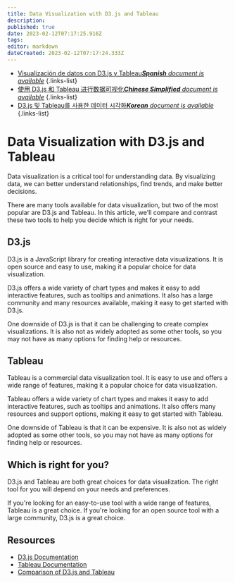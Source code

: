 ```yaml
---
title: Data Visualization with D3.js and Tableau
description: 
published: true
date: 2023-02-12T07:17:25.916Z
tags: 
editor: markdown
dateCreated: 2023-02-12T07:17:24.333Z
---
```


- [Visualización de datos con D3.js y Tableau***Spanish** document is available*](/es/Knowledge-base/Common/data-visualization-with-d3-js-and-tableau)
{.links-list}
- [使用 D3.js 和 Tableau 进行数据可视化***Chinese Simplified** document is available*](/zh/Knowledge-base/Common/data-visualization-with-d3-js-and-tableau)
{.links-list}
- [D3.js 및 Tableau를 사용한 데이터 시각화***Korean** document is available*](/ko/Knowledge-base/Common/data-visualization-with-d3-js-and-tableau)
{.links-list}


# Data Visualization with D3.js and Tableau

Data visualization is a critical tool for understanding data. By visualizing data, we can better understand relationships, find trends, and make better decisions.

There are many tools available for data visualization, but two of the most popular are D3.js and Tableau. In this article, we'll compare and contrast these two tools to help you decide which is right for your needs.

## D3.js

D3.js is a JavaScript library for creating interactive data visualizations. It is open source and easy to use, making it a popular choice for data visualization.

D3.js offers a wide variety of chart types and makes it easy to add interactive features, such as tooltips and animations. It also has a large community and many resources available, making it easy to get started with D3.js.

One downside of D3.js is that it can be challenging to create complex visualizations. It is also not as widely adopted as some other tools, so you may not have as many options for finding help or resources.

## Tableau

Tableau is a commercial data visualization tool. It is easy to use and offers a wide range of features, making it a popular choice for data visualization.

Tableau offers a wide variety of chart types and makes it easy to add interactive features, such as tooltips and animations. It also offers many resources and support options, making it easy to get started with Tableau.

One downside of Tableau is that it can be expensive. It is also not as widely adopted as some other tools, so you may not have as many options for finding help or resources.

## Which is right for you?

D3.js and Tableau are both great choices for data visualization. The right tool for you will depend on your needs and preferences.

If you're looking for an easy-to-use tool with a wide range of features, Tableau is a great choice. If you're looking for an open source tool with a large community, D3.js is a great choice.

## Resources

- [D3.js Documentation](https://d3js.org/)
- [Tableau Documentation](https://onlinehelp.tableau.com/)
- [Comparison of D3.js and Tableau](https://www.guru99.com/d3-js-vs-tableau.html)